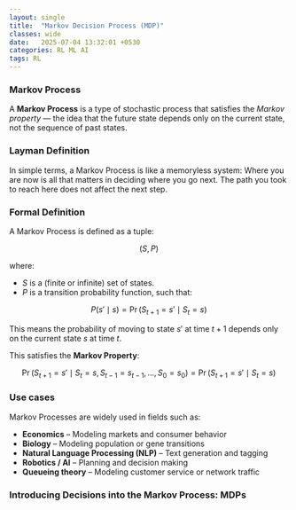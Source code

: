 ```yaml
---
layout: single
title:  "Markov Decision Process (MDP)"
classes: wide
date:   2025-07-04 13:32:01 +0530
categories: RL ML AI
tags: RL
---
```


<div>
<h3>Markov Process</h3>

A **Markov Process** is a type of stochastic process that satisfies the *Markov property* — the idea that the future state depends only on the current state, not the sequence of past states.


<h3>Layman Definition</h3>

In simple terms, a Markov Process is like a memoryless system:  Where you are now is all that matters in deciding where you go next. The path you took to reach here does not affect the next step.

<h3>Formal Definition</h3>

A Markov Process is defined as a tuple:

$$
(S, P)
$$

where:

- $S$ is a (finite or infinite) set of states.
- $P$ is a transition probability function, such that:

$$
P(s' \mid s) = \Pr(S_{t+1} = s' \mid S_t = s)
$$

This means the probability of moving to state $s'$ at time $t+1$ depends only on the current state $s$ at time $t$.

This satisfies the **Markov Property**:

$$
\Pr(S_{t+1} = s' \mid S_t = s, S_{t-1} = s_{t-1}, \dots, S_0 = s_0) = \Pr(S_{t+1} = s' \mid S_t = s)
$$



<h3>Use cases</h3>

Markov Processes are widely used in fields such as:

- **Economics** – Modeling markets and consumer behavior  
- **Biology** – Modeling population or gene transitions  
- **Natural Language Processing (NLP)** – Text generation and tagging  
- **Robotics / AI** – Planning and decision making  
- **Queueing theory** – Modeling customer service or network traffic



  
</div>


<div>
<h3>Introducing Decisions into the Markov Process: MDPs</h3>
  
</div>


